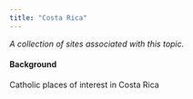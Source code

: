 ```yaml
---
title: "Costa Rica"
---
```



*A collection of sites associated with this topic.*

#### Background

Catholic places of interest in Costa Rica


